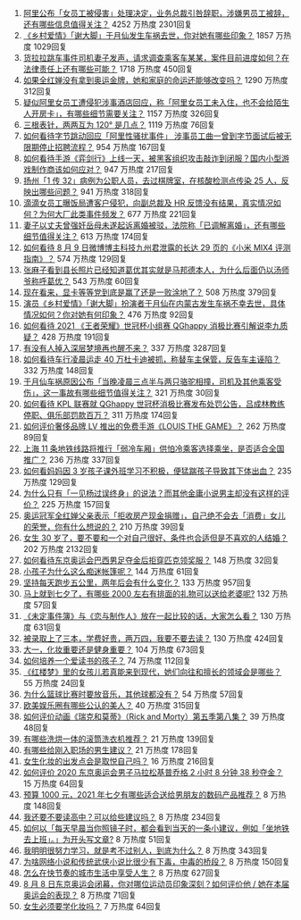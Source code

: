1. [阿里公布「女员工被侵害」处理决定，业务总裁引咎辞职，涉嫌男员工被辞，还有哪些信息值得关注？](https://www.zhihu.com/question/478321920) 4252 万热度 2301回复
1. [《乡村爱情》「谢大脚」于月仙发生车祸去世，你对她有哪些印象？](https://www.zhihu.com/question/478406328) 1857 万热度 1029回复
1. [货拉拉跳车事件司机妻子发声，请求调查乘客车某某，案件目前进度如何？在法律责任上还有哪些可能？](https://www.zhihu.com/question/478170030) 1718 万热度 450回复
1. [如果全红婵没有拿到奥运金牌，她和家庭的命运还能够改变吗？](https://www.zhihu.com/question/478200454) 1290 万热度 312回复
1. [疑似阿里女员工遭侵犯涉事酒店回应，称「阿里女员工未入住，也不会给陌生人开房卡」，有哪些细节需要关注？](https://www.zhihu.com/question/478385767) 1157 万热度 326回复
1. [三根表针，两两互为 120° 是几点？](https://www.zhihu.com/question/351130108) 1119 万热度 76回复
1. [如何看待字节跳动回应「阿里性骚扰事件」 涉事员工曲一曾到字节面试后被无限期停止招聘流程？](https://www.zhihu.com/question/478418315) 954 万热度 167回复
1. [如何看待手游《弈剑行》上线一天，被黑客组织攻击敲诈到闭服？国内小型游戏制作商该如何应对？](https://www.zhihu.com/question/477964555) 947 万热度 217回复
1. [扬州「1 传 32」病例为公职人员，去过棋牌室，在核酸检测点传染 25 人，反映出哪些问题？](https://www.zhihu.com/question/478269751) 941 万热度 318回复
1. [滴滴女员工曝饭局遭客户侵犯，向副总裁及 HR 反馈没有结果，真实情况如何？为何大厂此类事件频发？](https://www.zhihu.com/question/478348774) 677 万热度 221回复
1. [妻子以丈夫曾强奸岳母未遂起诉离婚被驳，法院称「已调解离婚」，还有哪些细节值得关注？](https://www.zhihu.com/question/477782616) 613 万热度 174回复
1. [如何看待 8 月 9 日微博博主科技九州君泄露的长达 29 页的《小米 MIX4 评测指南》？](https://www.zhihu.com/question/478401959) 574 万热度 129回复
1. [张麻子看到县长照片已经知道葛优其实就是马邦德本人，为什么后面仍以汤师爷称呼葛优？](https://www.zhihu.com/question/471388349) 543 万热度 60回复
1. [现在看来，显卡等等党到底是赢了还是一败涂地了？](https://www.zhihu.com/question/476894206) 508 万热度 379回复
1. [演员《乡村爱情》「谢大脚」扮演者于月仙在内蒙古发生车祸不幸去世，具体情况如何？你对她有何印象？](https://www.zhihu.com/question/478408816) 476 万热度 92回复
1. [如何看待 2021 《王者荣耀》世冠杯小组赛 QGhappy 消极比赛引解说李九质疑？](https://www.zhihu.com/question/478252451) 428 万热度 191回复
1. [有没有人掉入深层梦境再也醒不来？](https://www.zhihu.com/question/376453350) 337 万热度 3287回复
1. [如何看待车行凌晨运走 40 万杜卡迪被抓，称替车主保管，反告车主诬陷？](https://www.zhihu.com/question/477988992) 332 万热度 148回复
1. [于月仙车祸原因公布「当晚凌晨三点半与两只骆驼相撞，司机及其他乘客受伤」，这一事故有哪些细节值得关注？](https://www.zhihu.com/question/478494234) 321 万热度 30回复
1. [如何看待 KPL 联赛就 QGhappy 世冠杯消极比赛发布处罚公告，吕成林教练停职、俱乐部罚款百万？](https://www.zhihu.com/question/478497689) 311 万热度 174回复
1. [如何评价奢侈品牌 LV 推出的免费手游《LOUIS THE GAME》？](https://www.zhihu.com/question/477530456) 262 万热度 89回复
1. [上海 11 条地铁线路将推行「弱冷车厢」供怕冷乘客选择乘坐，是否适合全国推广？](https://www.zhihu.com/question/477760578) 236 万热度 337回复
1. [如何看妈妈因 3 岁孩子课外班学习不积极，便猛踹孩子导致其下体出血？](https://www.zhihu.com/question/478263219) 235 万热度 129回复
1. [为什么只有「一见杨过误终身」的说法？而其他金庸小说男主却没有这样的评价？](https://www.zhihu.com/question/20609051) 225 万热度 157回复
1. [奥运冠军全红婵父亲表示「拒收房产现金捐赠」，自己绝不会去「消费」女儿的荣誉，你有什么想说的？](https://www.zhihu.com/question/478354484) 210 万热度 39回复
1. [女生 30 岁了，要不要和一个对自己很好、条件也合适但是不喜欢的人结婚？](https://www.zhihu.com/question/463821091) 202 万热度 2132回复
1. [如何看待东京奥运会巴西男足夺金后拒穿匹克领奖服？](https://www.zhihu.com/question/478229387) 148 万热度 32回复
1. [小孩子为什么这么痴迷帐篷呢？](https://www.zhihu.com/question/39266680) 144 万热度 61回复
1. [坚持每天跑步五公里，两年后会有什么变化？](https://www.zhihu.com/question/418315082) 133 万热度 957回复
1. [马上就到七夕了，有哪些 2000 左右有排面的礼物可以送给老婆呢?](https://www.zhihu.com/question/338341564) 132 万热度 57回复
1. [《未定事件簿》与《恋与制作人》放在一起比较的话，大家怎么看？](https://www.zhihu.com/question/411091276) 130 万热度 631回复
1. [被录取上了三本，学费好贵，两万四，我要不要去读？](https://www.zhihu.com/question/419727454) 130 万热度 424回复
1. [大一，化妆重要还是健身重要？](https://www.zhihu.com/question/477564133) 104 万热度 673回复
1. [如何培养一个爱读书的孩子？](https://www.zhihu.com/question/474337563) 74 万热度 112回复
1. [《红楼梦》里的女孩儿若真能来到现代，她们向往和擅长的领域会是哪些？](https://www.zhihu.com/question/475798022) 55 万热度 24回复
1. [为什么篮球比赛时要放音乐，其他球都没有？](https://www.zhihu.com/question/20645773) 54 万热度 57回复
1. [欧美娱乐圈有哪些公认的美人？](https://www.zhihu.com/question/267116569) 40 万热度 315回复
1. [如何评价动画《瑞克和莫蒂》（Rick and Morty）第五季第八集？](https://www.zhihu.com/question/476671884) 39 万热度 48回复
1. [有哪些洗烘一体的滚筒洗衣机推荐？](https://www.zhihu.com/question/21278313) 21 万热度 139回复
1. [有哪些给刚入职场的男生建议？](https://www.zhihu.com/question/465744976) 21 万热度 178回复
1. [女生化妆的出发点会是取悦自己吗？](https://www.zhihu.com/question/477564150) 16 万热度 216回复
1. [如何评价 2020 东京奥运会男子马拉松基普乔格 2 小时 8 分钟 38 秒夺金？](https://www.zhihu.com/question/478130962) 15 万热度 64回复
1. [预算 1000 元，2021 年七夕有哪些适合送给男朋友的数码产品推荐？](https://www.zhihu.com/question/475269484) 8 万热度 148回复
1. [我还要不要读高中？可以给些建议吗？](https://www.zhihu.com/question/478344835) 8 万热度 234回复
1. [如何以「每天早晨当你照镜子时，都会看到当天的一条小建议，例如「坐地铁去上班」。」为开头写文章?](https://www.zhihu.com/question/477856579) 8 万热度 51回复
1. [我明明很努力学习，就是考不过别人，到底为什么？](https://www.zhihu.com/question/477093479) 8 万热度 343回复
1. [为啥网络小说和传统武侠小说比很少有下毒，中毒的桥段？](https://www.zhihu.com/question/466556670) 8 万热度 150回复
1. [怎么在快节奏的城市生活中享受人生？](https://www.zhihu.com/question/478215845) 8 万热度 627回复
1. [8 月 8 日东京奥运会闭幕，你对哪位运动员印象深刻？如何评价他 / 她在本届奥运会的表现？](https://www.zhihu.com/question/478137840) 8 万热度 71回复
1. [女生必须要学化妆吗？](https://www.zhihu.com/question/477564094) 7 万热度 64回复